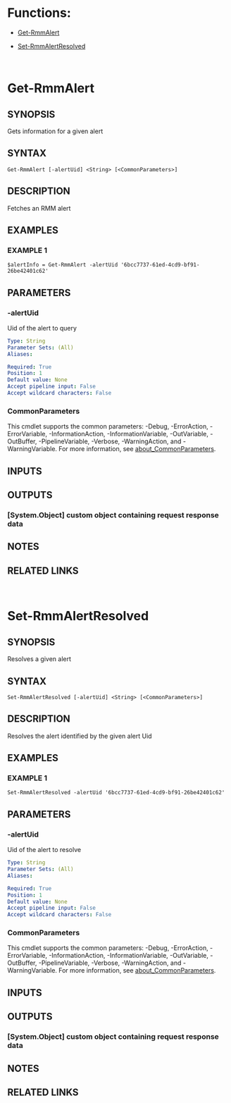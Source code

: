 # Functions:
- [Get-RmmAlert](#Get-RmmAlert)

 - [Set-RmmAlertResolved](#Set-RmmAlertResolved)



&nbsp;
&nbsp;
&nbsp;
# Get-RmmAlert

## SYNOPSIS
Gets information for a given alert

## SYNTAX

```
Get-RmmAlert [-alertUid] <String> [<CommonParameters>]
```

## DESCRIPTION
Fetches an RMM alert

## EXAMPLES

### EXAMPLE 1
```
$alertInfo = Get-RmmAlert -alertUid '6bcc7737-61ed-4cd9-bf91-26be42401c62'
```

## PARAMETERS

### -alertUid
Uid of the alert to query

```yaml
Type: String
Parameter Sets: (All)
Aliases:

Required: True
Position: 1
Default value: None
Accept pipeline input: False
Accept wildcard characters: False
```

### CommonParameters
This cmdlet supports the common parameters: -Debug, -ErrorAction, -ErrorVariable, -InformationAction, -InformationVariable, -OutVariable, -OutBuffer, -PipelineVariable, -Verbose, -WarningAction, and -WarningVariable. For more information, see [about_CommonParameters](http://go.microsoft.com/fwlink/?LinkID=113216).

## INPUTS

## OUTPUTS

### [System.Object] custom object containing request response data
## NOTES

## RELATED LINKS

&nbsp;
&nbsp;
&nbsp;
# Set-RmmAlertResolved

## SYNOPSIS
Resolves a given alert

## SYNTAX

```
Set-RmmAlertResolved [-alertUid] <String> [<CommonParameters>]
```

## DESCRIPTION
Resolves the alert identified by the given alert Uid

## EXAMPLES

### EXAMPLE 1
```
Set-RmmAlertResolved -alertUid '6bcc7737-61ed-4cd9-bf91-26be42401c62'
```

## PARAMETERS

### -alertUid
Uid of the alert to resolve

```yaml
Type: String
Parameter Sets: (All)
Aliases:

Required: True
Position: 1
Default value: None
Accept pipeline input: False
Accept wildcard characters: False
```

### CommonParameters
This cmdlet supports the common parameters: -Debug, -ErrorAction, -ErrorVariable, -InformationAction, -InformationVariable, -OutVariable, -OutBuffer, -PipelineVariable, -Verbose, -WarningAction, and -WarningVariable. For more information, see [about_CommonParameters](http://go.microsoft.com/fwlink/?LinkID=113216).

## INPUTS

## OUTPUTS

### [System.Object] custom object containing request response data
## NOTES

## RELATED LINKS
